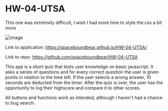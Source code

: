# HW-04-UTSA


This one was extremely difficult, I wish I had more time to style the.css a bit more

![image](https://user-images.githubusercontent.com/86039208/130330375-e9e21124-2e3c-473e-a36a-4e05aa6c0abf.png)

Link to application: https://spaceboundbear.github.io/HW-04-UTSA/

Link to repo: https://github.com/spaceboundbear/HW-04-UTSA

This app is a short quiz that tests user knowledge on basic javascript. It asks a series of questions and for every correct question the user is given points in relation to the time left. If the user selects a wrong answer, 10 seconds are deducted from the timer. After the quiz is over, the user has the opportunity to log their highscore and compare it to other scores.

All buttons and functions work as intended, although I haven't had a chance to bug search.

